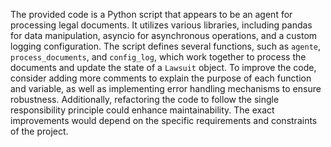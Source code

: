 The provided code is a Python script that appears to be an agent for processing legal documents. It utilizes various libraries, including pandas for data manipulation, asyncio for asynchronous operations, and a custom logging configuration. The script defines several functions, such as `agente`, `process_documents`, and `config_log`, which work together to process the documents and update the state of a `Lawsuit` object. To improve the code, consider adding more comments to explain the purpose of each function and variable, as well as implementing error handling mechanisms to ensure robustness. Additionally, refactoring the code to follow the single responsibility principle could enhance maintainability. The exact improvements would depend on the specific requirements and constraints of the project.